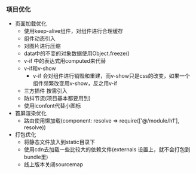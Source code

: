 ### 项目优化
- 页面加载优化
  - 使用keep-alive组件，对组件进行合理缓存
  - 组件动态引入
  - 对图片进行压缩
  - data中的不变的对象数据使用Object.freeze()
  - v-if 中的表达式用computed来代替
  - v-if和v-show
    - v-if 会对组件进行销毁和重建，而v-show只是css的改变，如果一个组件频繁改变用v-show，反之用v-if 
  - 三方插件 按需引入
  - 防抖节流(项目基本都要用到)
  - 使用iconfont代替小图标
- 首屏渲染优化
  - 路由使用懒加载(component: resolve => require(['@/module/h1'], resolve))
- 打包优化
  - 将静态文件放入到static目录下
  - 使用cdn去加载一些比较大的依赖文件(externals 设置上，就不会打包到bundle里)
  - 线上版本关闭sourcemap